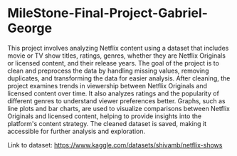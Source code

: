 # MileStone-Final-Project-Gabriel-George

This project involves analyzing Netflix content using a dataset that includes movie or TV show titles, ratings, genres, whether they are Netflix Originals or licensed content, and their release years. The goal of the project is to clean and preprocess the data by handling missing values, removing duplicates, and transforming the data for easier analysis. After cleaning, the project examines trends in viewership between Netflix Originals and licensed content over time. It also analyzes ratings and the popularity of different genres to understand viewer preferences better. Graphs, such as line plots and bar charts, are used to visualize comparisons between Netflix Originals and licensed content, helping to provide insights into the platform's content strategy. The cleaned dataset is saved, making it accessible for further analysis and exploration.

Link to dataset: https://www.kaggle.com/datasets/shivamb/netflix-shows
